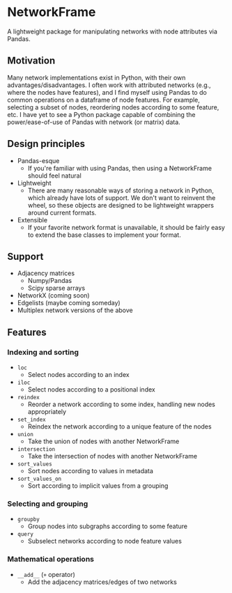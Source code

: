 # NetworkFrame
A lightweight package for manipulating networks with node attributes via Pandas.

## Motivation
Many network implementations exist in Python, with their own advantages/disadvantages.
I often work with attributed networks (e.g., where the nodes have features), and I find
myself using Pandas to do common operations on a dataframe of node features. For example,
selecting a subset of nodes, reordering nodes according to some feature, etc. I have yet
to see a Python package capable of combining the power/ease-of-use of Pandas with
network (or matrix) data.

## Design principles
- Pandas-esque
  - If you're familiar with using Pandas, then using a NetworkFrame should feel natural
- Lightweight
  - There are many reasonable ways of storing a network in Python, which already have lots of support. We don't want to reinvent the wheel, so these objects are designed to be lightweight wrappers around current formats.
- Extensible
  - If your favorite network format is unavailable, it should be fairly easy to extend the base classes to implement your format.

## Support
- Adjacency matrices
  - Numpy/Pandas
  - Scipy sparse arrays
- NetworkX (coming soon)
- Edgelists (maybe coming someday)
- Multiplex network versions of the above

## Features
### Indexing and sorting
- `loc`
  - Select nodes according to an index
- `iloc`
  - Select nodes according to a positional index
- `reindex`
  - Reorder a network according to some index, handling new nodes appropriately
- `set_index`
  - Reindex the network according to a unique feature of the nodes
- `union`
  - Take the union of nodes with another NetworkFrame
- `intersection`
  - Take the intersection of nodes with another NetworkFrame
- `sort_values`
  - Sort nodes according to values in metadata
- `sort_values_on`
  - Sort according to implicit values from a grouping

### Selecting and grouping
- `groupby`
  - Group nodes into subgraphs according to some feature
- `query`
  - Subselect networks according to node feature values

### Mathematical operations
- `__add__` (`+` operator)
  - Add the adjacency matrices/edges of two networks
